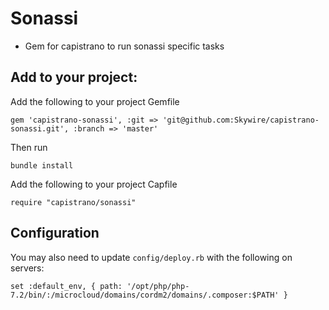 # Sonassi

- Gem for capistrano to run sonassi specific tasks

## Add to your project:

Add the following to your project Gemfile

~~~
gem 'capistrano-sonassi', :git => 'git@github.com:Skywire/capistrano-sonassi.git', :branch => 'master'
~~~

Then run 

~~~
bundle install
~~~

Add the following to your project Capfile

~~~
require "capistrano/sonassi"
~~~

## Configuration

You may also need to update `config/deploy.rb` with the following on servers:

    set :default_env, { path: '/opt/php/php-7.2/bin/:/microcloud/domains/cordm2/domains/.composer:$PATH' }